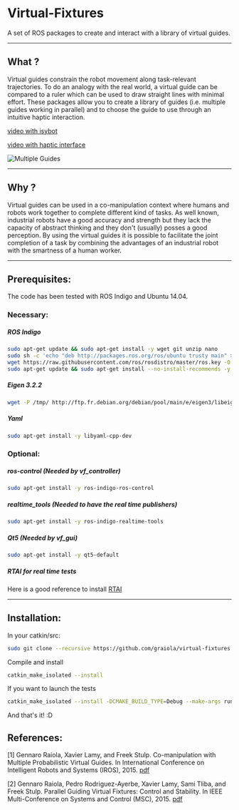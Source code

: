 Virtual-Fixtures
==============

A set of ROS packages to create and interact with a library of virtual guides.

------
## What ?

Virtual guides constrain the robot movement along task-relevant trajectories.
To do an analogy with the real world, a virtual guide can be compared to a ruler which can be used to draw straight lines with minimal effort.
These packages allow you to create a library of guides (i.e. multiple guides working in parallel) and to choose the guide to use through an intuitive haptic interaction. 

[video with isybot](http://www.isybot.com/images/Products/20161026_comanipulation_library_guides.mp4)

[video with haptic interface](https://www.youtube.com/watch?v=K8xCxh6U_yg)


![Multiple Guides](http://perso.ensta-paristech.fr/~raiola/img/virtual_guides_simple.png)

------
## Why ?

Virtual guides can be used in a co-manipulation context where humans and robots work together to complete different kind of tasks. As well known, industrial robots have a good accuracy and strength but they lack the capacity of abstract thinking and they don't (usually) posses a good perception.
By using the virtual guides it is possible to facilitate the joint completion of a task by combining the advantages of an industrial robot with the smartness of a human worker. 

------
## Prerequisites:
The code has been tested with ROS Indigo and Ubuntu 14.04.

### Necessary:

##### ROS Indigo
```bash
sudo apt-get update && sudo apt-get install -y wget git unzip nano
sudo sh -c 'echo "deb http://packages.ros.org/ros/ubuntu trusty main" > /etc/apt/sources.list.d/ros-latest.list'
wget https://raw.githubusercontent.com/ros/rosdistro/master/ros.key -O - | sudo apt-key add -
sudo apt-get update && sudo apt-get install --no-install-recommends -y ros-indigo-ros-base python-wstool
```

##### Eigen 3.2.2
```bash
wget -P /tmp/ http://ftp.fr.debian.org/debian/pool/main/e/eigen3/libeigen3-dev_3.2.2-3_all.deb && sudo dpkg -i /tmp/libeigen3-dev_3.2.2-3_all.deb
```
##### Yaml
```bash
sudo apt-get install -y libyaml-cpp-dev
```
### Optional:
##### ros-control (Needed by vf_controller)
```bash
sudo apt-get install -y ros-indigo-ros-control
```
##### realtime_tools (Needed to have the real time publishers)
```bash
sudo apt-get install -y ros-indigo-realtime-tools 
```
##### Qt5 (Needed by vf_gui)
```bash
sudo apt-get install -y qt5-default 
```
##### RTAI for real time tests
Here is a good reference to install
[RTAI](https://www.rtai.org/userfiles/downloads/RTAICONTRIB/RTAI_Installation_Guide.pdf)

------
## Installation:
In your catkin/src:
```bash
sudo git clone --recursive https://github.com/graiola/virtual-fixtures
```
Compile and install
```bash
catkin_make_isolated --install
```
If you want to launch the tests
```bash
catkin_make_isolated --install -DCMAKE_BUILD_TYPE=Debug --make-args run_tests
```
And that's it! :D

## References:
[1]  Gennaro Raiola, Xavier Lamy, and Freek Stulp. 
     Co-manipulation with Multiple Probabilistic Virtual Guides. In International Conference on       Intelligent Robots and Systems (IROS), 2015. [pdf](https://hal-cea.archives-ouvertes.fr/hal-01170974/document)

[2]   Gennaro Raiola, Pedro Rodriguez-Ayerbe, Xavier Lamy, Sami Tliba, and Freek Stulp. Parallel Guiding Virtual Fixtures: Control and Stability. In IEEE Multi-Conference on Systems and Control (MSC), 2015. [pdf](https://hal-cea.archives-ouvertes.fr/hal-01250101/document)
